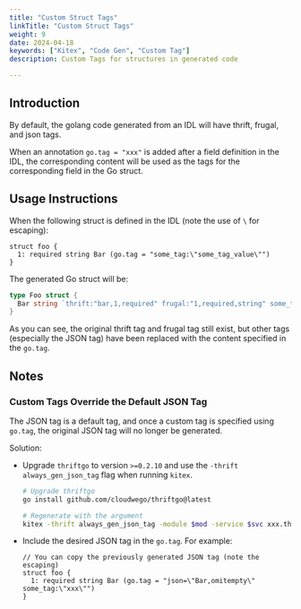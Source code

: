```yaml
---
title: "Custom Struct Tags"
linkTitle: "Custom Struct Tags"
weight: 9
date: 2024-04-18
keywords: ["Kitex", "Code Gen", "Custom Tag"]
description: Custom Tags for structures in generated code

---
```


## Introduction

By default, the golang code generated from an IDL will have thrift, frugal, and json tags.

When an annotation `go.tag = "xxx"` is added after a field definition in the IDL, the corresponding content will be used as the tags for the corresponding field in the Go struct.

## Usage Instructions

When the following struct is defined in the IDL (note the use of `\` for escaping):

```thrift
struct foo {
  1: required string Bar (go.tag = "some_tag:\"some_tag_value\"")
}
```

The generated Go struct will be:

```go
type Foo struct {
  Bar string `thrift:"bar,1,required" frugal:"1,required,string" some_tag:"some_tag_value"`
}
```

As you can see, the original thrift tag and frugal tag still exist, but other tags (especially the JSON tag) have been replaced with the content specified in the `go.tag`.

## Notes

### Custom Tags Override the Default JSON Tag

The JSON tag is a default tag, and once a custom tag is specified using `go.tag`, the original JSON tag will no longer be generated.

Solution:

- Upgrade `thriftgo` to version `>=0.2.10` and use the `-thrift always_gen_json_tag` flag when running `kitex`.

  ```bash
  # Upgrade thriftgo
  go install github.com/cloudwego/thriftgo@latest
  
  # Regenerate with the argument
  kitex -thrift always_gen_json_tag -module $mod -service $svc xxx.thrift
  ```

- Include the desired JSON tag in the `go.tag`. For example:

  ```thrift
  // You can copy the previously generated JSON tag (note the escaping)
  struct foo {
    1: required string Bar (go.tag = "json=\"Bar,omitempty\" some_tag:\"xxx\"")
  }
  ```